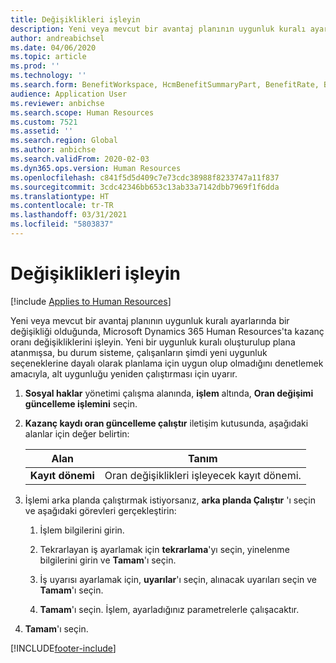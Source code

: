 ```yaml
---
title: Değişiklikleri işleyin
description: Yeni veya mevcut bir avantaj planının uygunluk kuralı ayarlarında bir değişikliği olduğunda, Microsoft Dynamics 365 Human Resources'ta kazanç oranı değişikliklerini işleyin.
author: andreabichsel
ms.date: 04/06/2020
ms.topic: article
ms.prod: ''
ms.technology: ''
ms.search.form: BenefitWorkspace, HcmBenefitSummaryPart, BenefitRate, BenefitEligibilityProcessResultViewer
audience: Application User
ms.reviewer: anbichse
ms.search.scope: Human Resources
ms.custom: 7521
ms.assetid: ''
ms.search.region: Global
ms.author: anbichse
ms.search.validFrom: 2020-02-03
ms.dyn365.ops.version: Human Resources
ms.openlocfilehash: c841f5d5d409c7e73cdc38988f8233747a11f837
ms.sourcegitcommit: 3cdc42346bb653c13ab33a7142dbb7969f1f6dda
ms.translationtype: HT
ms.contentlocale: tr-TR
ms.lasthandoff: 03/31/2021
ms.locfileid: "5803837"
---
```

# <a name="process-rate-changes"></a>Değişiklikleri işleyin

[!include [Applies to Human Resources](../includes/applies-to-hr.md)]

Yeni veya mevcut bir avantaj planının uygunluk kuralı ayarlarında bir değişikliği olduğunda, Microsoft Dynamics 365 Human Resources'ta kazanç oranı değişikliklerini işleyin. Yeni bir uygunluk kuralı oluşturulup plana atanmışsa, bu durum sisteme, çalışanların şimdi yeni uygunluk seçeneklerine dayalı olarak planlama için uygun olup olmadığını denetlemek amacıyla, alt uygunluğu yeniden çalıştırması için uyarır. 

1. **Sosyal haklar** yönetimi çalışma alanında, **işlem** altında, **Oran değişimi güncelleme işlemini** seçin.

2. **Kazanç kaydı oran güncelleme çalıştır** iletişim kutusunda, aşağıdaki alanlar için değer belirtin:

   | Alan | Tanım |
   | --- | --- |
   | **Kayıt dönemi** | Oran değişiklikleri işleyecek kayıt dönemi. |

3. İşlemi arka planda çalıştırmak istiyorsanız, **arka planda Çalıştır** 'ı seçin ve aşağıdaki görevleri gerçekleştirin:

   1. İşlem bilgilerini girin.

   2. Tekrarlayan iş ayarlamak için **tekrarlama**'yı seçin, yinelenme bilgilerini girin ve **Tamam**'ı seçin.

   3. İş uyarısı ayarlamak için, **uyarılar**'ı seçin, alınacak uyarıları seçin ve **Tamam**'ı seçin.

   4. **Tamam**'ı seçin. İşlem, ayarladığınız parametrelerle çalışacaktır.

4. **Tamam**'ı seçin.


[!INCLUDE[footer-include](../includes/footer-banner.md)]